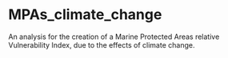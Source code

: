 # MPAs_climate_change
An analysis for the creation of a Marine Protected Areas relative Vulnerability Index, due to the effects of climate change.
